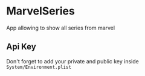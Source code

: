 # MarvelSeries
App allowing to show all series from marvel

## Api Key

Don't forget to add your private and public key inside `System/Environment.plist`